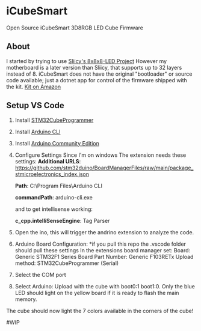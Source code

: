 # iCubeSmart
Open Source iCubeSmart 3D8RGB LED Cube Firmware


## About

I started by trying to use [Sliicy's 8x8x8-LED Project](https://github.com/Sliicy/8x8x8-LED/) 
However my motherboard is a later  version than Sliicy, that supports up to 32 layers instead of 8.
iCubeSmart does not have the original "bootloader" or source code available; just a dotnet app for control of the firmware shipped with the kit. [Kit on Amazon](https://a.co/d/c1vPxGl)

## Setup VS Code

1) Install [STM32CubeProgrammer](https://www.st.com/en/development-tools/stm32cubeprog.html)

2) Install [Arduino CLI](https://arduino.github.io/arduino-cli/)

3) Install [Arduino Community Edition](https://marketplace.visualstudio.com/items?itemName=vscode-arduino.vscode-arduino-community)

4) Configure Settings
    Since I'm on windows The extension needs these settings:
    **Additional URLS**: https://github.com/stm32duino/BoardManagerFiles/raw/main/package_stmicroelectronics_index.json
    
    **Path**: C:\Program Files\Arduino CLI
    
    **commandPath**: arduino-cli.exe

    and to get intellisense working:

    **c_cpp.intelliSenseEngine**: Tag Parser

5) Open the ino, this will trigger the andrino extension to analyze the code.

6) Arduino Board Configuration: *if you pull this repo the .vscode folder should pull these settings
    In the extensions board manager set:
        Board: Generic STM32F1 Series
        Board Part Number: Generic F103RETx
        Upload method: STM32CubeProgrammer (Serial)

7) Select the COM port

8) Select Arduino: Upload with the cube with boot0:1 boot1:0. Only the blue LED should light on the yellow board if it is ready to flash the main memory.

The cube should now light the 7 colors available in the corners of the cube!

#WIP